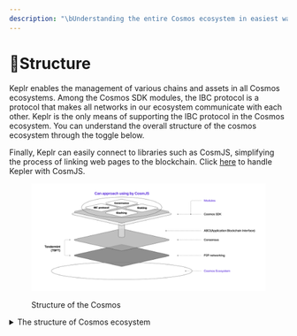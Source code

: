 ```yaml
---
description: "\bUnderstanding the entire Cosmos ecosystem in easiest way."
---
```


# Structure

Keplr enables the management of various chains and assets in all Cosmos ecosystems. Among the Cosmos SDK modules, the IBC protocol is a protocol that makes all networks in our ecosystem communicate with each other. Keplr is the only means of supporting the IBC protocol in the Cosmos ecosystem. You can understand the overall structure of the cosmos ecosystem through the toggle below.

Finally, Keplr can easily connect to libraries such as CosmJS, simplifying the process of linking web pages to the blockchain. Click [here](tools-and-libraries/cosmjs.md) to handle Kepler with CosmJS.



<figure><img src=".gitbook/assets/Structure_keplr.jpg" alt=""><figcaption><p>Structure of the Cosmos</p></figcaption></figure>

<details>

<summary>The structure of Cosmos ecosystem</summary>

The Cosmos ecosystem consists of three layers:

* **P2P Networking Layer**

Communication between network participants is an integral part of any blockchain system. The communication methods required for distributed ledger technology-based systems vary widely. Above all, nodes responsible for reaching the consensus layer must communicate with another node to make a decision. Users are able to send transactions through this series of processes. Finally, third-party applications (for example, smart contacts, wallets, or dApps) need to find channels (paths) to trade with the blockchain, and this P2P network layer supports them. In conclusion, the network layer is a layer that is obligated to facilitate and facilitate all kinds of node-to-node communication.

* **Consensus Layer**

Blockchain adopts distributed ledger technology that takes place in the process of validation and solid agreement on orders for transactions. During this process, network participants (miner, verifier, etc.) propose, validate, and handle blocks of transactions. These nodes do not need to trust nodes other than themselves. In addition, the algorithms that perform tasks on different nodes depend on each consensus model. As such, the consensus layer serves as a module that regulates the tasks associated with all consensus processes on the node.

*   **어플리케이션 레이어**

    블록체인은 분산원장 시스템을 정의할 때 사용하는 일반적인 용어입니다. 이러한 원리로, 각각의 블록체인은 탈중앙화된 어플리케이션을 만들기 위한 기반시설이 됩니다. 예를 들어, 비트코인은 탈중앙화 P2P 결제시스템입니다. 이더리움은 스마트 컨트렉트를 개발하기 위한 블록체인 입니다. 그러므로 각각의 네트워크 공간에서 정의된 프로젝트는 그것만의 비즈니스 논리를 가질 필요가 있습니다. 이것이 다른 프로젝트들을 사용하는 사례를 구분하는 가장 명확한 특징입니다. 어플리케이션 레이어는 각 프로젝트의 구성 로직들이 정의되고, 구현될 수 있는 ‘모듈’이라 할 수 있습니다.

P2P 네트워킹 레이어와 합의 레이어 층을 Tendermint core 라 부릅니다. 이들은 ABCI(Application BlockChain Interface)라는 프로토콜에 의해 애플리케이션 층에 연결됩니다. 물론 Tendermint Core은 블록체인에서의 개발시간을 몇 년에서 몇 주 단위로 단축하지만, 처음부터 ABCI-APP을 구축하는 것은 어렵습니다. 이것이 바로 코스모스 SDK가 존재하는 이유입니다.&#x20;

코스모스 SDK는 텐더민트 코어 위에 안전한 블록체인 에플리케이션 구축 과정을 간소화시키는 일반화된 프레임워크입니다. Cosmos SDK로 개발된 어플리케이션 구조는 프로토콜 연결을 위한 인터페이스 및 서버 상호 작용이 중요합니다. CosmJS(Typescript/Javascript) 라이브러리를 활용하면 개발자가 프론트엔드 사용자 인터페이스와 백엔드 서버 등의 분산 어플리케이션을 구현을 쉽도록 도와주며, 코스모스 생태계와 통합하는 데에 편리하게 사용될 수 있습니다.

</details>
